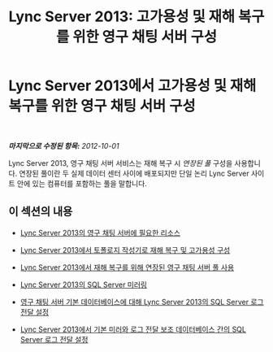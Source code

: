 ﻿---
title: 'Lync Server 2013: 고가용성 및 재해 복구를 위한 영구 채팅 서버 구성'
TOCTitle: 고가용성 및 재해 복구를 위한 영구 채팅 서버 구성
ms:assetid: eebc581c-e3a0-4b69-8a43-80b607b4d8f2
ms:mtpsurl: https://technet.microsoft.com/ko-kr/library/JJ205364(v=OCS.15)
ms:contentKeyID: 49305453
ms.date: 08/24/2015
mtps_version: v=OCS.15
ms.translationtype: HT
---

# Lync Server 2013에서 고가용성 및 재해 복구를 위한 영구 채팅 서버 구성

 

_**마지막으로 수정된 항목:** 2012-10-01_

Lync Server 2013, 영구 채팅 서버 서비스는 재해 복구 시 *연장된 풀* 구성을 사용합니다. 연장된 풀이란 두 실제 데이터 센터 사이에 배포되지만 단일 논리 Lync Server 사이트 안에 있는 컴퓨터를 포함하는 풀을 말합니다.

## 이 섹션의 내용

  - [Lync Server 2013의 영구 채팅 서버에 필요한 리소스](lync-server-2013-required-resources-for-persistent-chat-server.md)

  - [Lync Server 2013에서 토폴로지 작성기로 재해 복구 및 고가용성 구성](lync-server-2013-using-topology-builder-to-configure-high-availability-and-disaster-recovery.md)

  - [Lync Server 2013에서 재해 복구를 위해 연장된 영구 채팅 서버 풀 사용](lync-server-2013-using-a-stretched-persistent-chat-server-pool-for-disaster-recovery.md)

  - [Lync Server 2013의 SQL Server 미러링](lync-server-2013-sql-server-mirroring.md)

  - [영구 채팅 서버 기본 데이터베이스에 대해 Lync Server 2013의 SQL Server 로그 전달 설정](lync-server-2013-setting-up-sql-server-log-shipping-for-the-persistent-chat-server-primary-database.md)

  - [Lync Server 2013에서 기본 미러와 로그 전달 보조 데이터베이스 간의 SQL Server 로그 전달 설정](lync-server-2013-setting-up-sql-server-log-shipping-between-the-primary-mirror-and-the-log-shipping-secondary-database.md)

